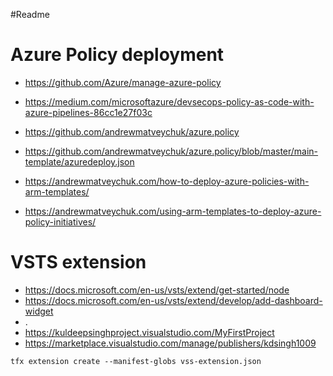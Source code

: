 #Readme

# Azure Policy deployment
- https://github.com/Azure/manage-azure-policy
- https://medium.com/microsoftazure/devsecops-policy-as-code-with-azure-pipelines-86cc1e27f03c

- https://github.com/andrewmatveychuk/azure.policy
- https://github.com/andrewmatveychuk/azure.policy/blob/master/main-template/azuredeploy.json
- https://andrewmatveychuk.com/how-to-deploy-azure-policies-with-arm-templates/
- https://andrewmatveychuk.com/using-arm-templates-to-deploy-azure-policy-initiatives/


# VSTS extension
- https://docs.microsoft.com/en-us/vsts/extend/get-started/node
- https://docs.microsoft.com/en-us/vsts/extend/develop/add-dashboard-widget
- .
- https://kuldeepsinghproject.visualstudio.com/MyFirstProject
- https://marketplace.visualstudio.com/manage/publishers/kdsingh1009

```
tfx extension create --manifest-globs vss-extension.json
```
